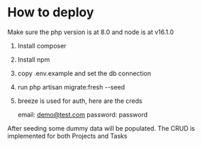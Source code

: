 # How to deploy

Make sure the php version is at 8.0 and node is at v16.1.0

1. Install composer 
2. Install npm
3. copy .env.example and set the db connection
4. run php artisan migrate:fresh --seed
5. breeze is used for auth, here are the creds
    
    email: demo@test.com
    password: password

After seeding some dummy data will be populated. The CRUD is implemented for both Projects and Tasks